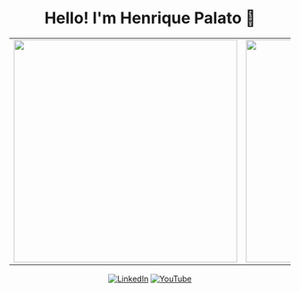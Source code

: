 <div align="center">

# Hello! I'm Henrique Palato 👋

<div align="center">

  <table>
    <tr>
      <td>
        <img src="https://github-readme-stats.vercel.app/api?username=henriquepalato&show_icons=true&theme=default&hide_border=false&count_private=true" width="400"/>
      </td>
      <td>
        <img src="https://github-readme-stats.vercel.app/api/top-langs/?username=henriquepalato&layout=compact&theme=default&hide_border=false" width="400"/>
      </td>
    </tr>
  </table>

</div>

<!-- Social -->
  
[![LinkedIn](https://img.shields.io/badge/LinkedIn-Connect-blue)](https://linkedin.com/in/henriquepalato)
[![YouTube](https://img.shields.io/badge/YouTube-Subscribe-red)](https://youtube.com/@henriquepalato)

</div>

